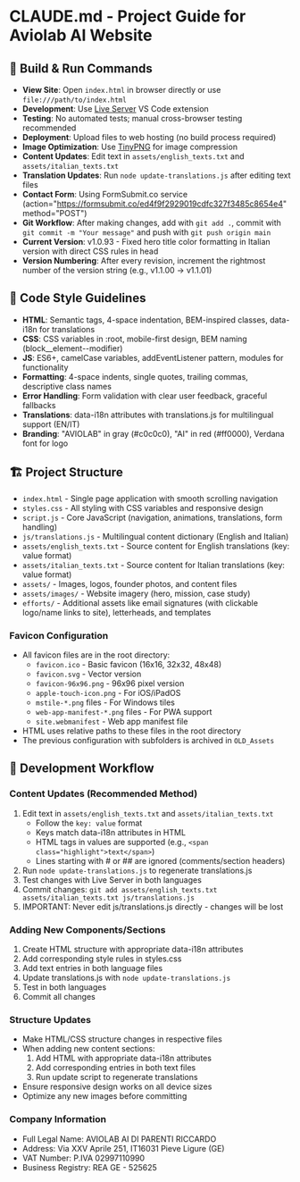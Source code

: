 # CLAUDE.md - Project Guide for Aviolab AI Website

## 🚀 Build & Run Commands
- **View Site**: Open `index.html` in browser directly or use `file:///path/to/index.html`
- **Development**: Use [Live Server](https://marketplace.visualstudio.com/items?itemName=ritwickdey.LiveServer) VS Code extension
- **Testing**: No automated tests; manual cross-browser testing recommended
- **Deployment**: Upload files to web hosting (no build process required)
- **Image Optimization**: Use [TinyPNG](https://tinypng.com/) for image compression
- **Content Updates**: Edit text in `assets/english_texts.txt` and `assets/italian_texts.txt`
- **Translation Updates**: Run `node update-translations.js` after editing text files
- **Contact Form**: Using FormSubmit.co service (action="https://formsubmit.co/ed4f9f2929019cdfc327f3485c8654e4" method="POST")
- **Git Workflow**: After making changes, add with `git add .`, commit with `git commit -m "Your message"` and push with `git push origin main`
- **Current Version**: v1.0.93 - Fixed hero title color formatting in Italian version with direct CSS rules in head
- **Version Numbering**: After every revision, increment the rightmost number of the version string (e.g., v1.1.00 → v1.1.01)

## 🎨 Code Style Guidelines
- **HTML**: Semantic tags, 4-space indentation, BEM-inspired classes, data-i18n for translations
- **CSS**: CSS variables in :root, mobile-first design, BEM naming (block__element--modifier)
- **JS**: ES6+, camelCase variables, addEventListener pattern, modules for functionality
- **Formatting**: 4-space indents, single quotes, trailing commas, descriptive class names
- **Error Handling**: Form validation with clear user feedback, graceful fallbacks
- **Translations**: data-i18n attributes with translations.js for multilingual support (EN/IT)
- **Branding**: "AVIOLAB" in gray (#c0c0c0), "AI" in red (#ff0000), Verdana font for logo

## 🏗️ Project Structure
- `index.html` - Single page application with smooth scrolling navigation
- `styles.css` - All styling with CSS variables and responsive design
- `script.js` - Core JavaScript (navigation, animations, translations, form handling)
- `js/translations.js` - Multilingual content dictionary (English and Italian)
- `assets/english_texts.txt` - Source content for English translations (key: value format)
- `assets/italian_texts.txt` - Source content for Italian translations (key: value format)
- `assets/` - Images, logos, founder photos, and content files
- `assets/images/` - Website imagery (hero, mission, case study)
- `efforts/` - Additional assets like email signatures (with clickable logo/name links to site), letterheads, and templates

### Favicon Configuration
- All favicon files are in the root directory:
  - `favicon.ico` - Basic favicon (16x16, 32x32, 48x48)
  - `favicon.svg` - Vector version
  - `favicon-96x96.png` - 96x96 pixel version
  - `apple-touch-icon.png` - For iOS/iPadOS
  - `mstile-*.png` files - For Windows tiles
  - `web-app-manifest-*.png` files - For PWA support
  - `site.webmanifest` - Web app manifest file
- HTML uses relative paths to these files in the root directory
- The previous configuration with subfolders is archived in `OLD_Assets`

## 📝 Development Workflow

### Content Updates (Recommended Method)
1. Edit text in `assets/english_texts.txt` and `assets/italian_texts.txt`
   - Follow the `key: value` format
   - Keys match data-i18n attributes in HTML
   - HTML tags in values are supported (e.g., `<span class="highlight">text</span>`)
   - Lines starting with # or ## are ignored (comments/section headers)
2. Run `node update-translations.js` to regenerate translations.js
3. Test changes with Live Server in both languages
4. Commit changes: `git add assets/english_texts.txt assets/italian_texts.txt js/translations.js`
5. IMPORTANT: Never edit js/translations.js directly - changes will be lost

### Adding New Components/Sections
1. Create HTML structure with appropriate data-i18n attributes
2. Add corresponding style rules in styles.css
3. Add text entries in both language files
4. Update translations.js with `node update-translations.js`
5. Test in both languages
6. Commit all changes

### Structure Updates
- Make HTML/CSS structure changes in respective files
- When adding new content sections:
  1. Add HTML with appropriate data-i18n attributes
  2. Add corresponding entries in both text files
  3. Run update script to regenerate translations
- Ensure responsive design works on all device sizes
- Optimize any new images before committing

### Company Information
- Full Legal Name: AVIOLAB AI DI PARENTI RICCARDO
- Address: Via XXV Aprile 251, IT16031 Pieve Ligure (GE)
- VAT Number: P.IVA 02997110990
- Business Registry: REA GE - 525625